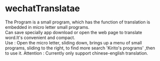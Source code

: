 # wechatTranslatae

The Program is a small program, which has the function of translation is embedded in micro letter small programs.  
Can save specially app download or open the web page to translate word.It's convenient and compact.  
Use : Open the micro letter, sliding down, brings up a menu of small programs, sliding to the right, to find more search 'Kirito's programs' ,then to use it.
Attention : Currently only support chinese-english translation.
